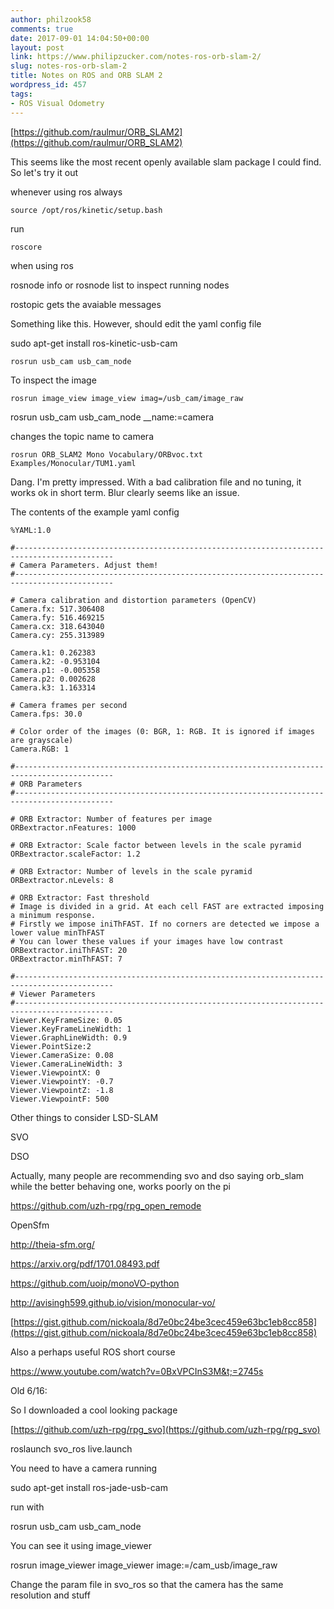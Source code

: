```yaml
---
author: philzook58
comments: true
date: 2017-09-01 14:04:50+00:00
layout: post
link: https://www.philipzucker.com/notes-ros-orb-slam-2/
slug: notes-ros-orb-slam-2
title: Notes on ROS and ORB SLAM 2
wordpress_id: 457
tags:
- ROS Visual Odometry
---
```


[https://github.com/raulmur/ORB_SLAM2](https://github.com/raulmur/ORB_SLAM2)

This seems like the most recent openly available slam package I could find. So let's try it out

whenever using ros always

    
    source /opt/ros/kinetic/setup.bash


run

    
    roscore




when using ros

rosnode info or rosnode list to inspect running nodes

rostopic gets the avaiable messages

Something like this. However, should edit the yaml config file

sudo apt-get install ros-kinetic-usb-cam

    
    rosrun usb_cam usb_cam_node


To inspect the image

    
    rosrun image_view image_view imag=/usb_cam/image_raw


rosrun usb_cam usb_cam_node __name:=camera

changes the topic name to camera



    
    rosrun ORB_SLAM2 Mono Vocabulary/ORBvoc.txt Examples/Monocular/TUM1.yaml
    


Dang. I'm pretty impressed. With a bad calibration file and no tuning, it works ok in short term. Blur clearly seems like an issue.

The contents of the example yaml config

    
    %YAML:1.0
    
    #--------------------------------------------------------------------------------------------
    # Camera Parameters. Adjust them!
    #--------------------------------------------------------------------------------------------
    
    # Camera calibration and distortion parameters (OpenCV) 
    Camera.fx: 517.306408
    Camera.fy: 516.469215
    Camera.cx: 318.643040
    Camera.cy: 255.313989
    
    Camera.k1: 0.262383
    Camera.k2: -0.953104
    Camera.p1: -0.005358
    Camera.p2: 0.002628
    Camera.k3: 1.163314
    
    # Camera frames per second 
    Camera.fps: 30.0
    
    # Color order of the images (0: BGR, 1: RGB. It is ignored if images are grayscale)
    Camera.RGB: 1
    
    #--------------------------------------------------------------------------------------------
    # ORB Parameters
    #--------------------------------------------------------------------------------------------
    
    # ORB Extractor: Number of features per image
    ORBextractor.nFeatures: 1000
    
    # ORB Extractor: Scale factor between levels in the scale pyramid 	
    ORBextractor.scaleFactor: 1.2
    
    # ORB Extractor: Number of levels in the scale pyramid	
    ORBextractor.nLevels: 8
    
    # ORB Extractor: Fast threshold
    # Image is divided in a grid. At each cell FAST are extracted imposing a minimum response.
    # Firstly we impose iniThFAST. If no corners are detected we impose a lower value minThFAST
    # You can lower these values if your images have low contrast			
    ORBextractor.iniThFAST: 20
    ORBextractor.minThFAST: 7
    
    #--------------------------------------------------------------------------------------------
    # Viewer Parameters
    #--------------------------------------------------------------------------------------------
    Viewer.KeyFrameSize: 0.05
    Viewer.KeyFrameLineWidth: 1
    Viewer.GraphLineWidth: 0.9
    Viewer.PointSize:2
    Viewer.CameraSize: 0.08
    Viewer.CameraLineWidth: 3
    Viewer.ViewpointX: 0
    Viewer.ViewpointY: -0.7
    Viewer.ViewpointZ: -1.8
    Viewer.ViewpointF: 500
    




Other things to consider LSD-SLAM

SVO

DSO

Actually, many people are recommending svo and dso saying orb_slam while the better behaving one, works poorly on the pi

https://github.com/uzh-rpg/rpg_open_remode

OpenSfm

http://theia-sfm.org/

https://arxiv.org/pdf/1701.08493.pdf

https://github.com/uoip/monoVO-python

http://avisingh599.github.io/vision/monocular-vo/

[https://gist.github.com/nickoala/8d7e0bc24be3cec459e63bc1eb8cc858](https://gist.github.com/nickoala/8d7e0bc24be3cec459e63bc1eb8cc858)

Also a perhaps useful ROS short course

https://www.youtube.com/watch?v=0BxVPCInS3M&t;=2745s

Old 6/16:

So I downloaded a cool looking package

[https://github.com/uzh-rpg/rpg_svo](https://github.com/uzh-rpg/rpg_svo)

roslaunch svo_ros live.launch

You need to have a camera running

sudo apt-get install ros-jade-usb-cam

run with

rosrun usb_cam usb_cam_node

You can see it using image_viewer

rosrun image_viewer image_viewer image:=/cam_usb/image_raw

Change the param file in svo_ros so that the camera has the same resolution and stuff

